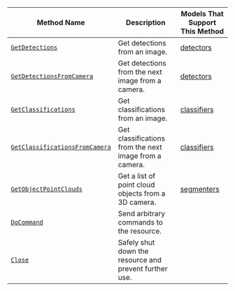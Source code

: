 <!-- prettier-ignore -->
Method Name | Description | Models That Support This Method
----------- | ----------- | -------------------------------
[`GetDetections`](/platform/build/configure/services/vision/#getdetections) | Get detections from an image. | [detectors](/platform/build/configure/services/vision/detection/)
[`GetDetectionsFromCamera`](/platform/build/configure/services/vision/#getdetectionsfromcamera) | Get detections from the next image from a camera. | [detectors](/platform/build/configure/services/vision/detection/)
[`GetClassifications`](/platform/build/configure/services/vision/#getclassifications) | Get classifications from an image. | [classifiers](/platform/build/configure/services/vision/classification/)
[`GetClassificationsFromCamera`](/platform/build/configure/services/vision/#getclassificationsfromcamera) | Get classifications from the next image from a camera. | [classifiers](/platform/build/configure/services/vision/classification/)
[`GetObjectPointClouds`](/platform/build/configure/services/vision/#getobjectpointclouds) | Get a list of point cloud objects from a 3D camera. | [segmenters](/platform/build/configure/services/vision/segmentation/)
[`DoCommand`](/platform/build/configure/services/vision/#docommand) | Send arbitrary commands to the resource.
[`Close`](/platform/build/configure/services/motion/#close) | Safely shut down the resource and prevent further use.
